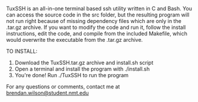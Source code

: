 TuxSSH is an all-in-one terminal based ssh utility written in C and Bash. 
You can access the source code in the src folder, but the resulting
program will not run right because of missing dependency files which are
only in the .tar.gz archive. If you want to modify the code and run it, 
follow the install instructions, edit the code, and compile from the 
included Makefile, which would overwrite the executable from the .tar.gz archive.

TO INSTALL:
1. Download the TuxSSH.tar.gz archive and install.sh script
2. Open a terminal and install the program with ./install.sh
3. You're done! Run ./TuxSSH to run the program

For any questions or comments, contact me at brendan.wilson@student.nmt.edu
